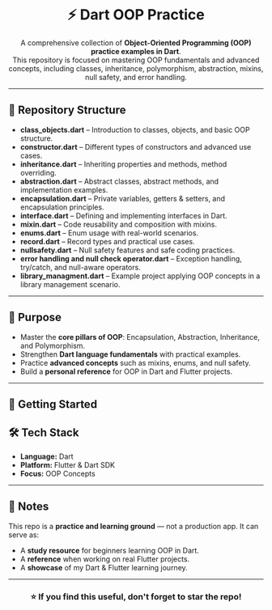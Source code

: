 <h1 align="center"> ⚡ Dart OOP Practice</h1>

<p align="center">
  A comprehensive collection of <b>Object-Oriented Programming (OOP) practice examples in Dart</b>.<br/>
  This repository is focused on mastering OOP fundamentals and advanced concepts, including classes, inheritance, polymorphism, abstraction, mixins, null safety, and error handling.
</p>

<hr/>

<h2>📂 Repository Structure</h2>
<ul>
  <li><b>class_objects.dart</b> – Introduction to classes, objects, and basic OOP structure.</li>
  <li><b>constructor.dart</b> – Different types of constructors and advanced use cases.</li>
  <li><b>inheritance.dart</b> – Inheriting properties and methods, method overriding.</li>
  <li><b>abstraction.dart</b> – Abstract classes, abstract methods, and implementation examples.</li>
  <li><b>encapsulation.dart</b> – Private variables, getters & setters, and encapsulation principles.</li>
  <li><b>interface.dart</b> – Defining and implementing interfaces in Dart.</li>
  <li><b>mixin.dart</b> – Code reusability and composition with mixins.</li>
  <li><b>enums.dart</b> – Enum usage with real-world scenarios.</li>
  <li><b>record.dart</b> – Record types and practical use cases.</li>
  <li><b>nullsafety.dart</b> – Null safety features and safe coding practices.</li>
  <li><b>error handling and null check operator.dart</b> – Exception handling, try/catch, and null-aware operators.</li>
  <li><b>library_managment.dart</b> – Example project applying OOP concepts in a library management scenario.</li>
</ul>

<hr/>

<h2>🎯 Purpose</h2>
<ul>
  <li>Master the <b>core pillars of OOP</b>: Encapsulation, Abstraction, Inheritance, and Polymorphism.</li>
  <li>Strengthen <b>Dart language fundamentals</b> with practical examples.</li>
  <li>Practice <b>advanced concepts</b> such as mixins, enums, and null safety.</li>
  <li>Build a <b>personal reference</b> for OOP in Dart and Flutter projects.</li>
</ul>

<hr/>

<h2>🚀 Getting Started</h2>

<h2>🛠️ Tech Stack</h2>
<ul>
  <li><b>Language:</b> Dart</li>
  <li><b>Platform:</b> Flutter & Dart SDK</li>
  <li><b>Focus:</b> OOP Concepts</li>
</ul>

<hr/>

<h2>📌 Notes</h2>
<p>
This repo is a <b>practice and learning ground</b> — not a production app.  
It can serve as:
</p>
<ul>
  <li>A <b>study resource</b> for beginners learning OOP in Dart.</li>
  <li>A <b>reference</b> when working on real Flutter projects.</li>
  <li>A <b>showcase</b> of my Dart & Flutter learning journey.</li>
</ul>

<hr/>

<h3 align="center">⭐ If you find this useful, don't forget to star the repo!</h3>
